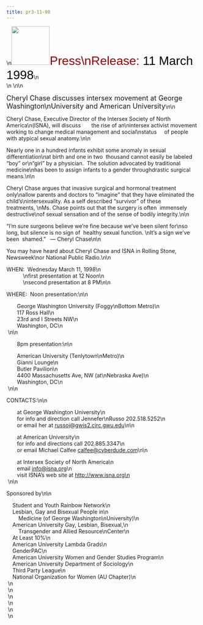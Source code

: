 ```yaml
---
title: pr3-11-98
---
```


\n<IMG SRC="/img/logo100.gif" HEIGHT="101" WIDTH="100" /><FONT FACE="Arial,Helvetica"><FONT SIZE="+3"><FONT COLOR="#990000">Press\nRelease: </FONT><FONT COLOR="#000000">11 March 1998</FONT></FONT></FONT>\n  
\n&nbsp;\n\n

<FONT SIZE="+1">Cheryl Chase discusses intersex movement at George Washington\nUniversity and American University</FONT>\n\n

Cheryl Chase, Executive Director of the Intersex Society of North America\n(<span class="caps">ISNA</span>), will discuss&nbsp;&nbsp;&nbsp;&nbsp;&nbsp;&nbsp; the rise of an\nintersex activist movement working to change medical management and social\nstatus&nbsp;&nbsp;&nbsp;&nbsp; of people with atypical sexual anatomy.\n\n

Nearly one in a hundred infants exhibit some anomaly in sexual differentiation\nat birth and one in two&nbsp; thousand cannot easily be labeled &#8220;boy&#8221; or\n&#8220;girl&#8221; by a physician.&nbsp; The solution advocated by traditional medicine\nhas been to assign infants to a gender throughdrastic surgical means.\n\n

Cheryl Chase argues that invasive surgical and hormonal treatment only\nallow parents and doctors to &#8220;imagine&#8221; that they have eliminated the child&#8217;s\nintersexuality. As a self described &#8220;survivor&#8221; of these treatments,&nbsp;\nMs. Chase points out that the surgery is often&nbsp; immensely destructive\nof sexual sensation and of the sense of bodily integrity.\n\n

&#8220;I&#8217;m sure surgeons believe we&#8217;re fine because we&#8217;ve been silent for\nso long, but silence is no sign of&nbsp; healthy sexual function.&nbsp;\nIt&#8217;s a sign we&#8217;ve been&nbsp; shamed.&#8221;&nbsp;&nbsp; &#8212; Cheryl Chase\n\n

You may have heard about Cheryl Chase and <span class="caps">ISNA</span> in Rolling Stone, Newsweek\nor National Public Radio.\n\n

<span class="caps">WHEN</span>:&nbsp; Wednesday March 11, 1998\n  
&nbsp;&nbsp;&nbsp;&nbsp;&nbsp;&nbsp;&nbsp;&nbsp;&nbsp;&nbsp;&nbsp;\nfirst presentation at 12 Noon\n  
&nbsp;&nbsp;&nbsp;&nbsp;&nbsp;&nbsp;&nbsp;&nbsp;&nbsp;&nbsp;&nbsp;\nsecond presentation at 8 PM\n\n

<span class="caps">WHERE</span>:&nbsp; Noon presentation:\n\n

&nbsp;&nbsp;&nbsp;&nbsp;&nbsp;&nbsp; George Washington University (Foggy\nBottom Metro)\n  
&nbsp;&nbsp;&nbsp;&nbsp;&nbsp;&nbsp; 117 Ross Hall\n  
&nbsp;&nbsp;&nbsp;&nbsp;&nbsp;&nbsp; 23rd and I Streets NW\n  
&nbsp;&nbsp;&nbsp;&nbsp;&nbsp;&nbsp; Washington, DC\n  
&nbsp;\n\n

&nbsp;&nbsp;&nbsp;&nbsp;&nbsp;&nbsp; 8pm presentation:\n\n

&nbsp;&nbsp;&nbsp;&nbsp;&nbsp;&nbsp; American University (Tenlytown\nMetro)\n  
&nbsp;&nbsp;&nbsp;&nbsp;&nbsp;&nbsp; Gianni Lounge\n  
&nbsp;&nbsp;&nbsp;&nbsp;&nbsp;&nbsp; Butler Pavilion\n  
&nbsp;&nbsp;&nbsp;&nbsp;&nbsp;&nbsp; 4400 Massachusetts Ave, NW (at\nNebraska Ave)\n  
&nbsp;&nbsp;&nbsp;&nbsp;&nbsp;&nbsp; Washington, DC\n  
&nbsp;\n\n

<span class="caps">CONTACTS</span>:\n\n

&nbsp;&nbsp;&nbsp;&nbsp;&nbsp;&nbsp; at George Washington University\n  
&nbsp;&nbsp;&nbsp;&nbsp;&nbsp;&nbsp; for info and direction call Jennefer\nRusso 202.518.5252\n  
&nbsp;&nbsp;&nbsp;&nbsp;&nbsp;&nbsp; or email her at <russoj@gwis2.circ.gwu.edu>\n\n

&nbsp;&nbsp;&nbsp;&nbsp;&nbsp;&nbsp; at American University\n  
&nbsp;&nbsp;&nbsp;&nbsp;&nbsp;&nbsp; for info and directions call 202.885.3347\n  
&nbsp;&nbsp;&nbsp;&nbsp;&nbsp;&nbsp; or email Michael Calfee <calfee@cyberdude.com>\n\n

&nbsp;&nbsp;&nbsp;&nbsp;&nbsp;&nbsp; at Intersex Society of North America\n  
&nbsp;&nbsp;&nbsp;&nbsp;&nbsp;&nbsp; email <info@isna.org>\n  
&nbsp;&nbsp;&nbsp;&nbsp;&nbsp;&nbsp; visit <span class="caps">ISNA</span>&#8217;s web site at http://www.isna.org\n  
&nbsp;\n\n

Sponsored by\n\n

&nbsp;&nbsp;&nbsp; Student and Youth Rainbow Network\n  
&nbsp;&nbsp;&nbsp; Lesbian, Gay and Bisexual People in\n  
&nbsp;&nbsp;&nbsp;&nbsp;&nbsp;&nbsp;&nbsp; Medicine (of George Washington\nUniversity)\n  
&nbsp;&nbsp;&nbsp; American University Gay, Lesbian, Bisexual,\n  
&nbsp;&nbsp;&nbsp;&nbsp;&nbsp;&nbsp;&nbsp; Transgender and Allied Resource\nCenter\n  
&nbsp;&nbsp;&nbsp; At Least 10%\n  
&nbsp;&nbsp;&nbsp; American University Lambda Grads\n  
&nbsp;&nbsp;&nbsp; GenderPAC\n  
&nbsp;&nbsp;&nbsp; American University Women and Gender Studies Program\n  
&nbsp;&nbsp;&nbsp; American University Department of Sociology\n  
&nbsp;&nbsp;&nbsp; Third Party League\n  
&nbsp;&nbsp;&nbsp; National Organization for Women (AU Chapter)\n  
&nbsp;\n  
&nbsp;\n  
&nbsp;\n  
&nbsp;\n  
&nbsp;\n  
&nbsp;\n